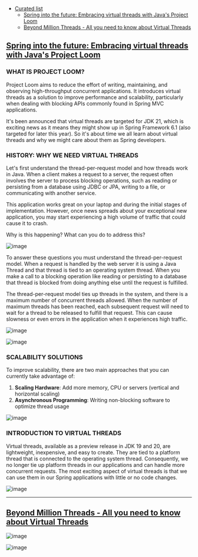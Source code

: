 - [Curated list](#markdown-navigation)
    - [Spring into the future: Embracing virtual threads with Java's Project Loom](#spring-into-the-future-embracing-virtual-threads-with-javas-project-loom)
    - [Beyond Million Threads - All you need to know about Virtual Threads](#beyond-million-threads—all-you-need-to-know-about-virtual-threads)

## <a id="#spring-into-the-future-embracing-virtual-threads-with-javas-project-loom"></a>[Spring into the future: Embracing virtual threads with Java's Project Loom](https://www.danvega.dev/blog/2023/04/12/virtual-threads-spring/)

### WHAT IS PROJECT LOOM?
Project Loom aims to reduce the effort of writing, maintaining, and observing high-throughput concurrent applications. It introduces virtual threads as a solution to improve performance and scalability, particularly when dealing with blocking APIs commonly found in Spring MVC applications.

It's been announced that virtual threads are targeted for JDK 21, which is exciting news as it means they might show up in Spring Framework 6.1 (also targeted for later this year). So it's about time we all learn about virtual threads and why we might care about them as Spring developers.

### HISTORY: WHY WE NEED VIRTUAL THREADS
Let's first understand the thread-per-request model and how threads work in Java. When a client makes a request to a server, the request often involves the server to process blocking operations, such as reading or persisting from a database using JDBC or JPA, writing to a file, or communicating with another service.

This application works great on your laptop and during the initial stages of implementation. However, once news spreads about your exceptional new application, you may start experiencing a high volume of traffic that could cause it to crash.

Why is this happening? What can you do to address this?

![image](https://user-images.githubusercontent.com/22516811/271819528-c581ea8e-cb21-4397-b3ba-8101084cdc68.png)

To answer these questions you must understand the thread-per-request model. When a request is handled by the web server it is using a Java Thread and that thread is tied to an operating system thread. When you make a call to a blocking operation like reading or persisting to a database that thread is blocked from doing anything else until the request is fulfilled.

The thread-per-request model ties up threads in the system, and there is a maximum number of concurrent threads allowed. When the number of maximum threads has been reached, each subsequent request will need to wait for a thread to be released to fulfill that request. This can cause slowness or even errors in the application when it experiences high traffic.

![image](https://user-images.githubusercontent.com/22516811/271819583-ce0337e7-d3c3-4909-a43e-8f70dd16bf1b.png)

![image](https://user-images.githubusercontent.com/22516811/271819599-11c7229d-5e04-415a-8281-69b491ae510a.png)

### SCALABILITY SOLUTIONS

To improve scalability, there are two main approaches that you can currently take advantage of:
1. **Scaling Hardware**: Add more memory, CPU or servers (vertical and horizontal scaling)
2. **Asynchronous Programming**: Writing non-blocking software to optimize thread usage

![image](https://user-images.githubusercontent.com/22516811/271820009-74df9107-789d-4789-b08b-59c3abe74e88.png)

### INTRODUCTION TO VIRTUAL THREADS

Virtual threads, available as a preview release in JDK 19 and 20, are lightweight, inexpensive, and easy to create. They are tied to a platform thread that is connected to the operating system thread. Consequently, we no longer tie up platform threads in our applications and can handle more concurrent requests. The most exciting aspect of virtual threads is that we can use them in our Spring applications with little or no code changes.

![image](https://user-images.githubusercontent.com/22516811/271820031-f5af0de7-a453-4311-97c0-b40cbb56bdf3.png)

----

## <a id="#beyond-million-threads—all-you-need-to-know-about-virtual-threads"></a>[Beyond Million Threads - All you need to know about Virtual Threads](https://sankarge.medium.com/beyond-million-threads-how-java-can-retain-its-supremacy-with-virtual-threads-76cf270e8922)

![image](https://user-images.githubusercontent.com/22516811/271821878-ab11981f-e392-4116-be24-bcb64bed0d15.png)

![image](https://user-images.githubusercontent.com/22516811/271821917-984642ad-e6ba-4669-9677-aac10c09bba7.png)

